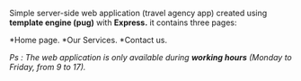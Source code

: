 Simple server-side web application (travel agency app) created using **template engine (pug)** with **Express.**
it contains three pages:

\*Home page.
\*Our Services.
\*Contact us.

_Ps : The web application is only available during **working hours** (Monday to Friday, from 9 to 17)._
